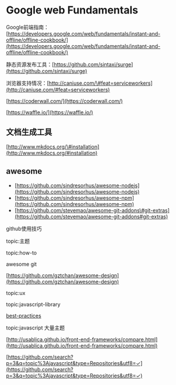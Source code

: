 # Google web Fundamentals

Google前端指南：[https://developers.google.com/web/fundamentals/instant-and-offline/offline-cookbook/](https://developers.google.com/web/fundamentals/instant-and-offline/offline-cookbook/)

静态资源发布工具：[https://github.com/sintaxi/surge](https://github.com/sintaxi/surge)

浏览器支持情况：[http://caniuse.com/\#feat=serviceworkers](http://caniuse.com/#feat=serviceworkers)

[https://coderwall.com/](https://coderwall.com/)

[https://waffle.io/](https://waffle.io/)

## 文档生成工具

[http://www.mkdocs.org/\#installation](http://www.mkdocs.org/#installation)

## awesome

* [https://github.com/sindresorhus/awesome-nodejs](https://github.com/sindresorhus/awesome-nodejs)
* [https://github.com/sindresorhus/awesome-npm](https://github.com/sindresorhus/awesome-npm)
* [https://github.com/stevemao/awesome-git-addons\#git-extras](https://github.com/stevemao/awesome-git-addons#git-extras)

github使用技巧

topic:主题

topic:how-to

awesome git



[https://github.com/gztchan/awesome-design](https://github.com/gztchan/awesome-design)

topic:ux

topic:javascript-library 

[best-practices](#)

topic:javascript 大量主题

[http://usablica.github.io/front-end-frameworks/compare.html](http://usablica.github.io/front-end-frameworks/compare.html)

[https://github.com/search?p=3&q=topic%3Ajavascript&type=Repositories&utf8=✓](https://github.com/search?p=3&q=topic%3Ajavascript&type=Repositories&utf8=✓)

